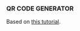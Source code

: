 ### QR CODE GENERATOR
Based on [this tutorial](https://www.thonky.com/qr-code-tutorial/introduction).
